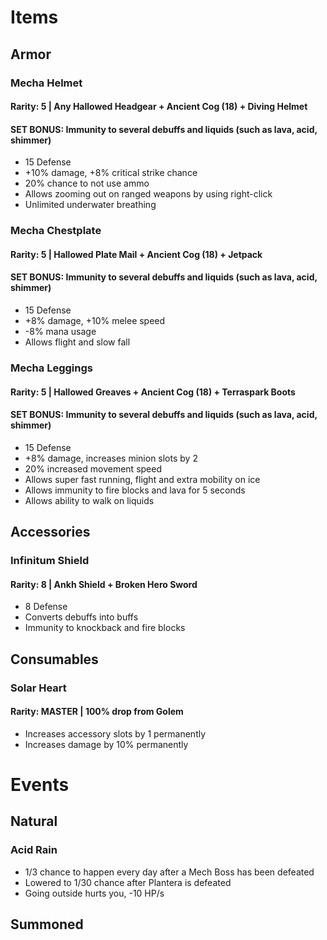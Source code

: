 # Items
## Armor
### Mecha Helmet
#### Rarity: 5 | Any Hallowed Headgear + Ancient Cog (18) + Diving Helmet
#### SET BONUS: Immunity to several debuffs and liquids (such as lava, acid, shimmer)
- 15 Defense
- +10% damage, +8% critical strike chance
- 20% chance to not use ammo
- Allows zooming out on ranged weapons by using right-click
- Unlimited underwater breathing
### Mecha Chestplate
#### Rarity: 5 | Hallowed Plate Mail + Ancient Cog (18) + Jetpack
#### SET BONUS: Immunity to several debuffs and liquids (such as lava, acid, shimmer)
- 15 Defense
- +8% damage, +10% melee speed
- -8% mana usage
- Allows flight and slow fall
### Mecha Leggings
#### Rarity: 5 | Hallowed Greaves + Ancient Cog (18) + Terraspark Boots
#### SET BONUS: Immunity to several debuffs and liquids (such as lava, acid, shimmer)
- 15 Defense
- +8% damage, increases minion slots by 2
- 20% increased movement speed
- Allows super fast running, flight and extra mobility on ice
- Allows immunity to fire blocks and lava for 5 seconds
- Allows ability to walk on liquids
## Accessories
### Infinitum Shield
#### Rarity: 8 | Ankh Shield + Broken Hero Sword
- 8 Defense
- Converts debuffs into buffs
- Immunity to knockback and fire blocks
## Consumables
### Solar Heart
#### Rarity: MASTER | 100% drop from Golem
- Increases accessory slots by 1 permanently
- Increases damage by 10% permanently
# Events
## Natural
### Acid Rain
- 1/3 chance to happen every day after a Mech Boss has been defeated
- Lowered to 1/30 chance after Plantera is defeated
- Going outside hurts you, -10 HP/s
## Summoned
###